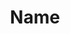 ---
title: Name
permalink: projects/project-1
name: Name
company: Company
year: Year
description: Description
image-alt: Alt Text
image: /uploads/test-image.jpg

section-2-content-text-left: text left
section-2-content-text-right: text right

section-3-content-image-alt: Alt Text
section-3-content-image: /uploads/test-image.jpg
section-3-content-image-text: Full Spread

section-4-content-text-left: text left
section-4-content-text-right: text right

section-5-content-image-alt-left: Alt Text
section-5-content-image-left: /uploads/test-image.jpg
section-5-content-image-alt-right: Alt Text
section-5-content-image-right: /uploads/test-image.jpg

section-6-content-text-left: text left
section-6-content-text-right: text right 

section-7-content-image-alt-left: Alt Text
section-7-content-image-left: /uploads/test-image.jpg
section-7-content-image-alt-right: Alt Text
section-7-content-image-right: /uploads/test-image.jpg

section-8-content-text-left: text left
section-8-content-text-right: text right

layout: post
---